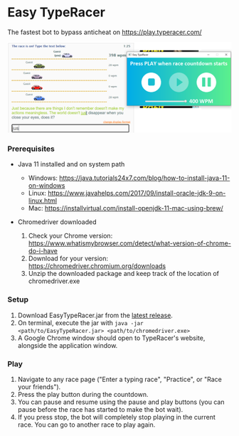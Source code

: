 # Easy TypeRacer

The fastest bot to bypass anticheat on https://play.typeracer.com/

![Example of App Running](https://github.com/xWink/Easy-TypeRacer/blob/master/demo/ETR_Example.png)

### Prerequisites

* Java 11 installed and on system path
  - Windows: https://java.tutorials24x7.com/blog/how-to-install-java-11-on-windows
  - Linux: https://www.javahelps.com/2017/09/install-oracle-jdk-9-on-linux.html
  - Mac: https://installvirtual.com/install-openjdk-11-mac-using-brew/

* Chromedriver downloaded
  1. Check your Chrome version: https://www.whatismybrowser.com/detect/what-version-of-chrome-do-i-have
  2. Download for your version: https://chromedriver.chromium.org/downloads
  3. Unzip the downloaded package and keep track of the location of chromedriver.exe

### Setup

1. Download EasyTypeRacer.jar from the [latest release](https://github.com/xWink/Easy-TypeRacer/releases/tag/v1.0).
2. On terminal, execute the jar with `java -jar <path/to/EasyTypeRacer.jar> <path/to/chromedriver.exe>`
3. A Google Chrome window should open to TypeRacer's website, alongside the application window.

### Play
1. Navigate to any race page ("Enter a typing race", "Practice", or "Race your friends").
2. Press the play button during the countdown.
3. You can pause and resume using the pause and play buttons (you can pause before the race has started to make the bot wait).
4. If you press stop, the bot will completely stop playing in the current race. You can go to another race to play again.
